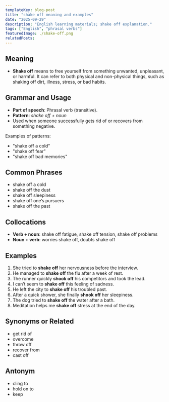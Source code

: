 ```yaml
---
templateKey: blog-post
title: "shake off meaning and examples"
date: "2025-09-29"
description: "English learning materials; shake off explanation."
tags: ["English", "phrasal verbs"]
featuredImage: ./shake-off.png
relatedPosts:
---
```


## Meaning

- **Shake off** means to free yourself from something unwanted, unpleasant, or harmful.
  It can refer to both physical and non-physical things, such as shaking off dirt, illness, stress, or bad habits.

## Grammar and Usage

- **Part of speech**: Phrasal verb (transitive).
- **Pattern**: _shake off + noun_
- Used when someone successfully gets rid of or recovers from something negative.

Examples of patterns:

- "shake off a cold"
- "shake off fear"
- "shake off bad memories"

## Common Phrases

- shake off a cold
- shake off the dust
- shake off sleepiness
- shake off one’s pursuers
- shake off the past

## Collocations

- **Verb + noun**: shake off fatigue, shake off tension, shake off problems
- **Noun + verb**: worries shake off, doubts shake off

## Examples

1. She tried to **shake off** her nervousness before the interview.
2. He managed to **shake off** the flu after a week of rest.
3. The runner quickly **shook off** his competitors and took the lead.
4. I can’t seem to **shake off** this feeling of sadness.
5. He left the city to **shake off** his troubled past.
6. After a quick shower, she finally **shook off** her sleepiness.
7. The dog tried to **shake off** the water after a bath.
8. Meditation helps me **shake off** stress at the end of the day.

## Synonyms or Related

- get rid of
- overcome
- throw off
- recover from
- cast off

## Antonym

- cling to
- hold on to
- keep
